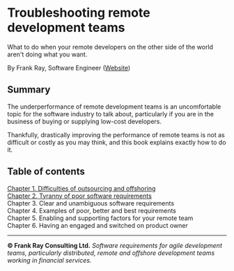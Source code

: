 # Troubleshooting remote development teams

What to do when your remote developers on the other side of the world aren't doing what you want.

By Frank Ray, Software Engineer ([Website](https://frankray.net/start-here/))

## Summary

The underperformance of remote development teams is an uncomfortable topic for the software industry to talk about, particularly if you are in the business of buying or supplying low-cost developers.

Thankfully, drastically improving the performance of remote teams is not as difficult or costly as you may think, and this book explains exactly how to do it.

## Table of contents

[Chapter 1. Difficulties of outsourcing and offshoring](Chapter1.md)  
[Chapter 2. Tyranny of poor software requirements](Chapter2.md)   
Chapter 3. Clear and unambiguous software requirements  
Chapter 4. Examples of poor, better and best requirements  
Chapter 5. Enabling and supporting factors for your remote team  
Chapter 6. Having an engaged and switched on product owner  

---

**© Frank Ray Consulting Ltd.** *Software requirements for agile development teams, particularly distributed, remote and offshore development teams working in financial services.*
